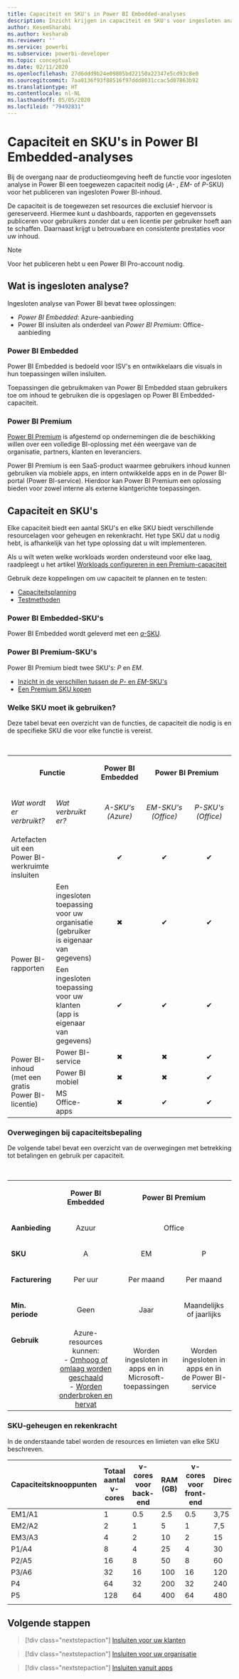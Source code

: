 ```yaml
---
title: Capaciteit en SKU's in Power BI Embedded-analyses
description: Inzicht krijgen in capaciteit en SKU's voor ingesloten analyse in Power BI.
author: KesemSharabi
ms.author: kesharab
ms.reviewer: ''
ms.service: powerbi
ms.subservice: powerbi-developer
ms.topic: conceptual
ms.date: 02/11/2020
ms.openlocfilehash: 27d6ddd9b24e09805bd22150a22347e5cd93c8e0
ms.sourcegitcommit: 7aa0136f93f88516f97ddd8031ccac5d07863b92
ms.translationtype: HT
ms.contentlocale: nl-NL
ms.lasthandoff: 05/05/2020
ms.locfileid: "79492831"
---
```

# <a name="capacity-and-skus-in-power-bi-embedded-analytics"></a>Capaciteit en SKU's in Power BI Embedded-analyses

Bij de overgang naar de productieomgeving heeft de functie voor ingesloten analyse in Power BI een toegewezen capaciteit nodig (*A-* , *EM-* of *P*-SKU) voor het publiceren van ingesloten Power BI-inhoud.

De capaciteit is de toegewezen set resources die exclusief hiervoor is gereserveerd. Hiermee kunt u dashboards, rapporten en gegevenssets publiceren voor gebruikers zonder dat u een licentie per gebruiker hoeft aan te schaffen. Daarnaast krijgt u betrouwbare en consistente prestaties voor uw inhoud.

>[!NOTE]
>Voor het publiceren hebt u een Power BI Pro-account nodig.

## <a name="what-is-embedded-analytics"></a>Wat is ingesloten analyse?

Ingesloten analyse van Power BI bevat twee oplossingen:
* *Power BI Embedded*: Azure-aanbieding
* Power BI insluiten als onderdeel van *Power BI Premium*: Office-aanbieding

### <a name="power-bi-embedded"></a>Power BI Embedded

Power BI Embedded is bedoeld voor ISV's en ontwikkelaars die visuals in hun toepassingen willen insluiten.

Toepassingen die gebruikmaken van Power BI Embedded staan gebruikers toe om inhoud te gebruiken die is opgeslagen op Power BI Embedded-capaciteit.

### <a name="power-bi-premium"></a>Power BI Premium

[Power BI Premium](../../service-premium-what-is.md) is afgestemd op ondernemingen die de beschikking willen over een volledige BI-oplossing met één weergave van de organisatie, partners, klanten en leveranciers.

Power BI Premium is een SaaS-product waarmee gebruikers inhoud kunnen gebruiken via mobiele apps, en intern ontwikkelde apps en in de Power BI-portal (Power BI-service). Hierdoor kan Power BI Premium een oplossing bieden voor zowel interne als externe klantgerichte toepassingen.

## <a name="capacity-and-skus"></a>Capaciteit en SKU's

Elke capaciteit biedt een aantal SKU's en elke SKU biedt verschillende resourcelagen voor geheugen en rekenkracht. Het type SKU dat u nodig hebt, is afhankelijk van het type oplossing dat u wilt implementeren.

Als u wilt weten welke workloads worden ondersteund voor elke laag, raadpleegt u het artikel [Workloads configureren in een Premium-capaciteit](../../service-admin-premium-workloads.md)

Gebruik deze koppelingen om uw capaciteit te plannen en te testen:
* [Capaciteitsplanning](embedded-capacity-planning.md)
* [Testmethoden](../../service-premium-capacity-optimize.md#testing-approaches)

### <a name="power-bi-embedded-skus"></a>Power BI Embedded-SKU's

Power BI Embedded wordt geleverd met een [*a*-SKU](../../service-admin-premium-purchase.md#purchase-a-skus-for-testing-and-other-scenarios).

### <a name="power-bi-premium-skus"></a>Power BI Premium-SKU's

Power BI Premium biedt twee SKU's: *P* en *EM*.
* [Inzicht in de verschillen tussen de *P*- en *EM*-SKU's](../../service-premium-what-is.md#subscriptions-and-licensing)
* [Een Premium SKU kopen](../../service-admin-premium-purchase.md)

### <a name="which-sku-should-i-use"></a>Welke SKU moet ik gebruiken?

Deze tabel bevat een overzicht van de functies, de capaciteit die nodig is en de specifieke SKU die voor elke functie is vereist. 

</br>
<table>
<col width="20%">
<col width="20%">
<col width="20%">
<col width="20%">
<col width="20%">
<tbody>
<tr>
<td style="text-align: center"; colspan="2"><p><b>Functie</b></p></td>
<td style="text-align: center">
<p><b>Power BI Embedded</b></p>
</td>
<td style="text-align: center"; colspan="2">
<p><b>Power BI Premium</b></p>
</td>
</tr>
<tr>
<td><p><em>Wat wordt er verbruikt?</em><p></td>
<td><p><em>Wat verbruikt er?</em><p></td>
<td style="text-align: center"><p><em>A-SKU's</br>(Azure)</em></p></td>
<td style="text-align: center"><p><em>EM-SKU's</br>(Office)</em></p></td>
<td style="text-align: center"><p><em>P-SKU's</br>(Office)</em></p></td>
</tr>
<tr>
<td>Artefacten uit een Power BI-werkruimte insluiten</td>
<td>
</td>
<td style="text-align: center">✔</td>
<td style="text-align: center">✔</td>
<td style="text-align: center">✔</td>
</tr>
<tr>
<td rowspan="2">Power BI-rapporten</td>
<td>Een ingesloten toepassing voor uw organisatie</br>(gebruiker is eigenaar van gegevens)</td>
<td style="text-align: center">✖</td>
<td style="text-align: center">✔</td>
<td style="text-align: center">✔</td>
</tr>
<tr>
<td>Een ingesloten toepassing voor uw klanten</br>(app is eigenaar van gegevens)</td>
<td style="text-align: center">✔</td>
<td style="text-align: center">✔</td>
<td style="text-align: center">✔</td>
</tr>
<tr>
<td rowspan="3">Power BI-inhoud<br>(met een gratis Power BI-licentie)</td>
<td>Power BI-service</td>
<td style="text-align: center">✖</td>
<td style="text-align: center">✖</td>
<td style="text-align: center">✔</td>
</tr>
<tr>
<td>Power BI mobiel</td>
<td style="text-align: center">✖</td>
<td style="text-align: center">✖</td>
<td style="text-align: center">✔</td>
</tr>
<tr>
<td>MS Office-apps</td>
<td style="text-align: center">✖</td>
<td style="text-align: center">✔</td>
<td style="text-align: center">✔</td>
</tr>
</tbody>
</table>

### <a name="capacity-considerations"></a>Overwegingen bij capaciteitsbepaling

De volgende tabel bevat een overzicht van de overwegingen met betrekking tot betalingen en gebruik per capaciteit.

</br>
<table>
<tbody>
<tr>
<td></td>
<td style="text-align: center;"><p><strong>Power BI Embedded</strong></p></td>
<td style="text-align: center;" colspan="2"><p><strong>Power BI Premium</strong></p></td>
</tr>
<tr>
<td><p><strong>Aanbieding</strong></p></td>
<td style="text-align: center;"><p>Azuur</p></td>
<td style="text-align: center;" colspan="2"><p>Office</p></td>
</tr>
<tr>
<td><p><strong>SKU</strong></p></td>
<td style="text-align: center;"><p>A</p></td>
<td style="text-align: center;"><p>EM</p></td>
<td style="text-align: center;"><p>P</p></td>
</tr>
<tr>
<td><p><strong>Facturering</strong></td>
<td style="text-align: center;">Per uur</td>
<td style="text-align: center;">Per maand</td>
<td style="text-align: center;">Per maand</td>
</tr>
<tr>
<td><p><strong>Min. periode</strong></td>
<td style="text-align: center;">Geen</td>
<td style="text-align: center;">Jaar</td>
<td style="text-align: center;">Maandelijks of jaarlijks</td>
</tr>
<tr>
<td valign="top"><p><strong>Gebruik</strong></td>
<td style="text-align: center;">Azure-resources kunnen:</br>- <a href="azure-pbie-scale-capacity.md">Omhoog of omlaag worden geschaald</a></br>- <a href="azure-pbie-pause-start.md">Worden onderbroken en hervat</a>
</td>
<td style="text-align: center;">Worden ingesloten in apps en in</br> Microsoft-toepassingen</td>
<td style="text-align: center;">Worden ingesloten in apps en in</br> de Power BI-service</td>
</tr>
</tbody>
</table>

### <a name="sku-memory-and-computing-power"></a>SKU-geheugen en rekenkracht

In de onderstaande tabel worden de resources en limieten van elke SKU beschreven.

| Capaciteitsknooppunten | Totaal aantal v-cores | v-cores voor back-end | RAM (GB) | v-cores voor front-end | DirectQuery/liveverbinding (per sec) | Model voor parallelle vernieuwing |
| --- | --- | --- | --- | --- | --- | --- |
| EM1/A1 | 1 | 0.5 | 2.5 | 0.5 | 3,75 | 1 |
| EM2/A2 | 2 | 1 | 5 | 1 | 7,5 | 2 |
| EM3/A3 | 4 | 2 | 10 | 2 | 15 | 3 |
| P1/A4 | 8 | 4 | 25 | 4 | 30 | 6 |
| P2/A5 | 16 | 8 | 50 | 8 | 60 | 12 |
| P3/A6 | 32 | 16 | 100 | 16 | 120 | 24 |
| P4 | 64 | 32 | 200 | 32 | 240 | 48 |
| P5 | 128 | 64 | 400 | 64 | 480 | 96 |
| | | | | | | |

## <a name="next-steps"></a>Volgende stappen

> [!div class="nextstepaction"]
>[Insluiten voor uw klanten](embed-sample-for-customers.md)

> [!div class="nextstepaction"]
>[Insluiten voor uw organisatie](embed-sample-for-your-organization.md)

> [!div class="nextstepaction"]
> [Insluiten vanuit apps](embed-from-apps.md)